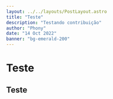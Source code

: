 ```yaml
---
layout: ../../layouts/PostLayout.astro
title: "Teste"
description: "Testando contribuição"
author: "Phony"
date: "14 Oct 2022"
banner: "bg-emerald-200"
---
```


# Teste

## Teste
